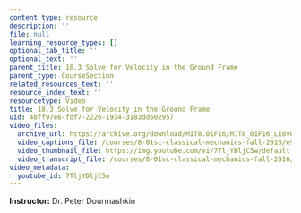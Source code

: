 ```yaml
---
content_type: resource
description: ''
file: null
learning_resource_types: []
optional_tab_title: ''
optional_text: ''
parent_title: 18.3 Solve for Velocity in the Ground Frame
parent_type: CourseSection
related_resources_text: ''
resource_index_text: ''
resourcetype: Video
title: 18.3 Solve for Velocity in the Ground Frame
uid: 48ff97e6-fdf7-2226-1934-3183dd602957
video_files:
  archive_url: https://archive.org/download/MIT8.01F16/MIT8_01F16_L18v03_360p.mp4
  video_captions_file: /courses/8-01sc-classical-mechanics-fall-2016/e91bfb61f36f5d57b833f1b75939c7d7_7TljYDljC5w.vtt
  video_thumbnail_file: https://img.youtube.com/vi/7TljYDljC5w/default.jpg
  video_transcript_file: /courses/8-01sc-classical-mechanics-fall-2016/f8ae4488df1e3a4c0b0461b30fd7ee21_7TljYDljC5w.pdf
video_metadata:
  youtube_id: 7TljYDljC5w
---
```


**Instructor:** Dr. Peter Dourmashkin